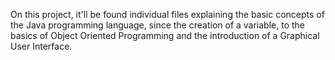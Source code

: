 On this project, it'll be found individual files explaining the basic concepts of the Java programming language, since the creation of a variable, to the basics of Object Oriented Programming and the introduction of a Graphical User Interface.
